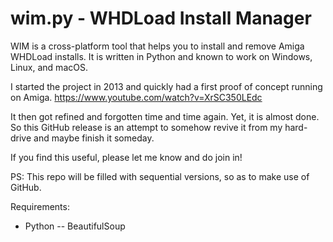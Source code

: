 # wim.py - WHDLoad Install Manager

WIM is a cross-platform tool that helps you to install and remove
Amiga WHDLoad installs. It is written in Python and known to work on
Windows, Linux, and macOS.

I started the project in 2013 and quickly had a first proof of concept running on Amiga.
https://www.youtube.com/watch?v=XrSC350LEdc

It then got refined and forgotten time and time again. Yet, it is almost done.
So this GitHub release is an attempt to somehow revive it from my hard-drive and maybe finish it someday.

If you find this useful, please let me know and do join in!

PS: This repo will be filled with sequential versions, so as to make use of GitHub.

Requirements:
- Python
-- BeautifulSoup